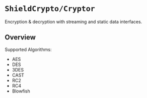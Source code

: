 # ``ShieldCrypto/Cryptor``

Encryption & decryption with streaming and static data interfaces.

## Overview

Supported Algorithms:
* AES
* DES
* 3DES
* CAST
* RC2
* RC4
* Blowfish
